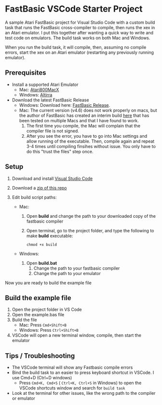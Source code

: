FastBasic VSCode Starter Project
========================

A sample Atari FastBasic project for Visual Studio Code with a custom build task that runs the FastBasic cross-compiler to compile, then runs the xex in an Atari emulator. I put this together after wanting a quick way to write and test code on emulators. The build task works on both Mac and Windows.  

When you run the build task, it will compile, then, assuming no compile errors, start the xex on an Atari emulator (restarting any previously running emulator).


Prerequisites
------------
 - Install a supported Atari Emulator
    -  Mac: [Atari800MacX](https://www.atarimac.com/atari800macx.php) 
    -  Windows: [Altirra](https://www.virtualdub.org/altirra.html) 
 - Download the latest FastBasic Release
    - Windows: Download here: [FastBasic Release](https://github.com/dmsc/fastbasic/releases/).
    - Mac: The current version (v4.6) does not work properly on macs, but the author of FastBasic has created an interim build [here](https://github.com/dmsc/fastbasic/files/11000997/fastbasic-v4.6-31-g5004ef1-dirty-macosx.zip) that has been tested on multiple Macs and that I have found to work.
        1. The first time you compile, the Mac will complain that the compiler file is not signed.
        2. After you see the error, you have to go into Mac settings and allow running of the executable. Then, compile again and repeat 3-4 times until compiling finsihes without issue. You only have to do this "trust the files" step once.
    
Setup
------------
1. Download and install [Visual Studio Code](https://code.visualstudio.com/)
2. Download a [zip of this repo](https://github.com/EricCarrGH/fastbasic-starterproject/archive/refs/heads/main.zip)
3. Edit build script paths:

    - Mac:
        1. Open **build** and change the path to your downloaded copy of the fastbasic compiler
        2. Open terminal, go to the project folder, and type the following to make **build** executable:
            
            `chmod +x build`
    
    - Windows:
        1. Open **build.bat**
            1. Change the path to your fastbasic compiler
            2. Change the path to your emulator
 
Now you are ready to build the example file

Build the example file
----------
1. Open the project folder in VS Code
2. Open the example.bas file
3. Build the file
    - Mac: Press `Cmd+Shift+B`
    - Windows: Press `Ctrl+Shift+B`
4. VSCode will open a new terminal window, compile, then start the emulator


Tips / Troubleshooting
-------------------
 - The VSCode terminal will show any Fastbasic compile errors
 - Bind the build task to an easier to press keyboard shortcut in VSCode. I use Cmd+D (Ctrl+D windows)
     - Press `Cmd+K, Cmd+S` ( `Ctrl+K, Ctrl+S` in Windows) to open the VSCode shortcuts window and search for `build task`
 - Look at the terminal for other issues, like the wrong path to the compiler or emulator
    
    
